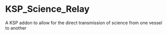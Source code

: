 # KSP_Science_Relay
A KSP addon to allow for the direct transmission of science from one vessel to another
